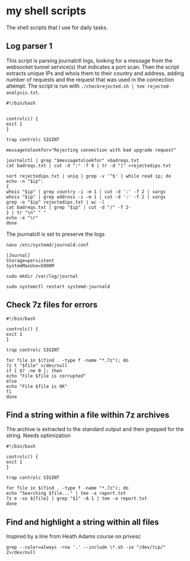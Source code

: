 # my shell scripts

The shell scripts that I use for daily tasks.

## Log parser 1

This script is parsing journalctl logs, looking for a message from the websocket tunnel service(s) that indicates a port scan. Then the script extracts unique IPs and whois them to their country and address, adding number of requests and the request that was used in the connection attempt. The script is run with `./checkrejected.sh | tee rejected-analysis.txt`.

```
#!/bin/bash


controlc() {
exit 1
}

trap controlc SIGINT

messagetolookfor="Rejecting connection with bad upgrade request"

journalctl | grep "$messagetolookfor" >badreqs.txt
cat badreqs.txt | cut -d ":" -f 9 | tr -d "]" >rejectedips.txt

sort rejectedips.txt | uniq | grep -v '^$' | while read ip; do
echo -n "$ip":
{
whois "$ip" | grep country -i -m 1 | cut -d ':' -f 2 | xargs
whois "$ip" | grep address -i -m 1 | cut -d ':' -f 2 | xargs
grep -o "$ip" rejectedips.txt | wc -l
cat badreqs.txt | grep "$ip" | cut -d "/" -f 2-
} | tr "\n" " "
echo -e "\r"
done
```

The journalctl is set to preserve the logs

`nano /etc/systemd/journald.conf`

```
[Journal]
Storage=persistent
SystemMaxUse=5000M
```

`sudo mkdir /var/log/journal`

`sudo systemctl restart systemd-journald`

## Check 7z files for errors

```
#!/bin/bash

controlc() {
exit 1
}

trap controlc SIGINT

for file in $(find . -type f -name "*.7z"); do
7z t "$file" >/dev/null
if [ $? -ne 0 ]; then
echo "File $file is corrupted"
else
echo "File $file is OK"
fi
done
```

## Find a string within a file within 7z archives

The archive is extracted to the standard output and then grepped for the string. Needs optimization

```
#!/bin/bash

controlc() {
exit 1
}

trap controlc SIGINT

for file in $(find . -type f -name "*.7z"); do
echo "Searching $file..." | tee -a report.txt
7z e -so ${file} | grep "$1" -A 1 | tee -a report.txt
done

```

## Find and highlight a string within all files

Inspired by a line from Heath Adams course on privesc

`grep --color=always -rnw '.' --include \*.sh -ie "/dev/tcp/" 2>/dev/null`
